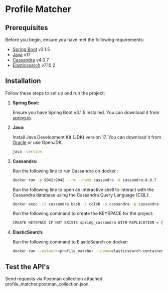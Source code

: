 # Profile Matcher

## Prerequisites

Before you begin, ensure you have met the following requirements:

- [Spring Boot](https://spring.io/projects/spring-boot) v3.1.5
- [Java](https://www.oracle.com/java/technologies/javase-downloads.html) v17
- [Cassandra](https://cassandra.apache.org/) v4.0.7
- [Elasticsearch](https://www.elastic.co/downloads/elasticsearch) v7.10.2

## Installation

Follow these steps to set up and run the project:

1. **Spring Boot:**

   Ensure you have Spring Boot v3.1.5 installed. You can download it from [spring.io](https://spring.io/projects/spring-boot).

2. **Java:**

   Install Java Development Kit (JDK) version 17. You can download it from [Oracle](https://www.oracle.com/java/technologies/javase-downloads.html) or use OpenJDK.

   ```bash
   java -version

3. **Cassandra:**

   Run the following line to run Cassandra on docker :

    ```bash 
   docker run -p 9042:9042 --rm --name cassandra -d cassandra:4.0.7
    ```
   Run the following line to open an interactive shell  to interact with the Cassandra database using the Cassandra Query Language (CQL):
    ```bash
    docker exec -it cassandra bash -c cqlsh -u cassandra -p cassandra
    ```
   Run the following command to create the KEYSPACE for the project:
    ```bash
    CREATE KEYSPACE IF NOT EXISTS spring_cassandra WITH REPLICATION = {'class': 'SimpleStrategy', 'replication_factor': 1};
    ```

4. **ElasticSearch:**

   Run the following command to ElasticSearch on docker:
    ```bash
    docker run --network=profile_matcher --name=elasticsearch-container -d -p 9200:9200 -p 9300:9300 -e "discovery.type=single-node" docker.elastic.co/elasticsearch/elasticsearch:7.10.2
    ```
## Test the API's

Send requests via Postman collection attached profile_matcher.postman_collection.json.


        